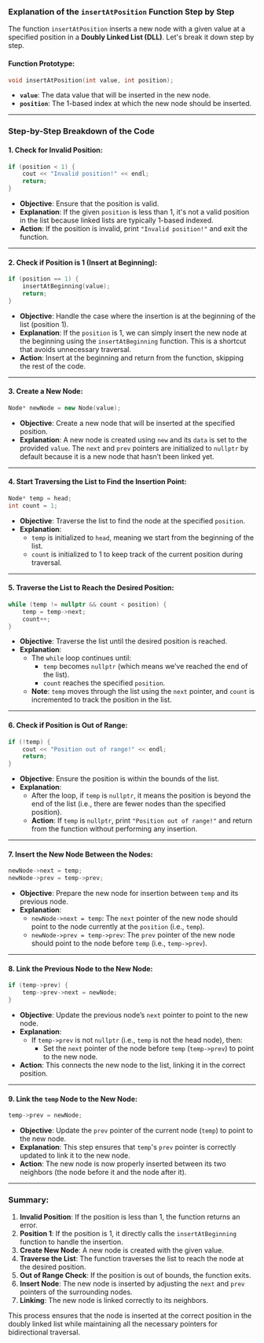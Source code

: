 ### Explanation of the `insertAtPosition` Function Step by Step

The function `insertAtPosition` inserts a new node with a given value at a specified position in a **Doubly Linked List (DLL)**. Let's break it down step by step.

#### **Function Prototype:**
```cpp
void insertAtPosition(int value, int position);
```
- **`value`**: The data value that will be inserted in the new node.
- **`position`**: The 1-based index at which the new node should be inserted.

---

### **Step-by-Step Breakdown of the Code**

#### 1. **Check for Invalid Position:**
```cpp
if (position < 1) {
    cout << "Invalid position!" << endl;
    return;
}
```
- **Objective**: Ensure that the position is valid.
- **Explanation**: If the given `position` is less than 1, it's not a valid position in the list because linked lists are typically 1-based indexed.
- **Action**: If the position is invalid, print `"Invalid position!"` and exit the function.

---

#### 2. **Check if Position is 1 (Insert at Beginning):**
```cpp
if (position == 1) {
    insertAtBeginning(value);
    return;
}
```
- **Objective**: Handle the case where the insertion is at the beginning of the list (position 1).
- **Explanation**: If the `position` is 1, we can simply insert the new node at the beginning using the `insertAtBeginning` function. This is a shortcut that avoids unnecessary traversal.
- **Action**: Insert at the beginning and return from the function, skipping the rest of the code.

---

#### 3. **Create a New Node:**
```cpp
Node* newNode = new Node(value);
```
- **Objective**: Create a new node that will be inserted at the specified position.
- **Explanation**: A new node is created using `new` and its `data` is set to the provided `value`. The `next` and `prev` pointers are initialized to `nullptr` by default because it is a new node that hasn’t been linked yet.

---

#### 4. **Start Traversing the List to Find the Insertion Point:**
```cpp
Node* temp = head;
int count = 1;
```
- **Objective**: Traverse the list to find the node at the specified `position`.
- **Explanation**: 
  - `temp` is initialized to `head`, meaning we start from the beginning of the list.
  - `count` is initialized to 1 to keep track of the current position during traversal.

---

#### 5. **Traverse the List to Reach the Desired Position:**
```cpp
while (temp != nullptr && count < position) {
    temp = temp->next;
    count++;
}
```
- **Objective**: Traverse the list until the desired position is reached.
- **Explanation**:
  - The `while` loop continues until:
    - `temp` becomes `nullptr` (which means we’ve reached the end of the list).
    - `count` reaches the specified `position`.
  - **Note**: `temp` moves through the list using the `next` pointer, and `count` is incremented to track the position in the list.

---

#### 6. **Check if Position is Out of Range:**
```cpp
if (!temp) {
    cout << "Position out of range!" << endl;
    return;
}
```
- **Objective**: Ensure the position is within the bounds of the list.
- **Explanation**: 
  - After the loop, if `temp` is `nullptr`, it means the position is beyond the end of the list (i.e., there are fewer nodes than the specified position).
  - **Action**: If `temp` is `nullptr`, print `"Position out of range!"` and return from the function without performing any insertion.

---

#### 7. **Insert the New Node Between the Nodes:**
```cpp
newNode->next = temp;
newNode->prev = temp->prev;
```
- **Objective**: Prepare the new node for insertion between `temp` and its previous node.
- **Explanation**:
  - `newNode->next = temp`: The `next` pointer of the new node should point to the node currently at the `position` (i.e., `temp`).
  - `newNode->prev = temp->prev`: The `prev` pointer of the new node should point to the node before `temp` (i.e., `temp->prev`).

---

#### 8. **Link the Previous Node to the New Node:**
```cpp
if (temp->prev) {
    temp->prev->next = newNode;
}
```
- **Objective**: Update the previous node’s `next` pointer to point to the new node.
- **Explanation**: 
  - If `temp->prev` is not `nullptr` (i.e., `temp` is not the head node), then:
    - Set the `next` pointer of the node before `temp` (`temp->prev`) to point to the new node.
- **Action**: This connects the new node to the list, linking it in the correct position.

---

#### 9. **Link the `temp` Node to the New Node:**
```cpp
temp->prev = newNode;
```
- **Objective**: Update the `prev` pointer of the current node (`temp`) to point to the new node.
- **Explanation**: This step ensures that `temp`'s `prev` pointer is correctly updated to link it to the new node.
- **Action**: The new node is now properly inserted between its two neighbors (the node before it and the node after it).

---

### **Summary:**

1. **Invalid Position**: If the position is less than 1, the function returns an error.
2. **Position 1**: If the position is 1, it directly calls the `insertAtBeginning` function to handle the insertion.
3. **Create New Node**: A new node is created with the given value.
4. **Traverse the List**: The function traverses the list to reach the node at the desired position.
5. **Out of Range Check**: If the position is out of bounds, the function exits.
6. **Insert Node**: The new node is inserted by adjusting the `next` and `prev` pointers of the surrounding nodes.
7. **Linking**: The new node is linked correctly to its neighbors.

This process ensures that the node is inserted at the correct position in the doubly linked list while maintaining all the necessary pointers for bidirectional traversal.